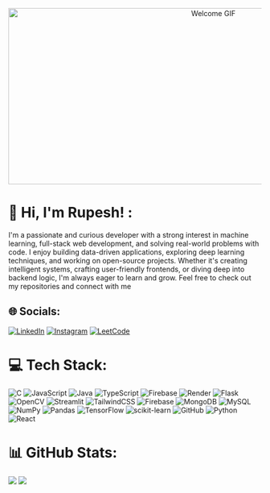 <p align="center">
  <img src="https://cdnb.artstation.com/p/assets/images/images/036/125/405/original/igor-freitas-mesa.gif?1616779562" alt="Welcome GIF" width="800" height="350" />
</p>

# 👋 Hi, I'm Rupesh! :
I'm a passionate and curious developer with a strong interest in machine learning, full-stack web development, and solving real-world problems with code. I enjoy building data-driven applications, exploring deep learning techniques, and working on open-source projects. Whether it's creating intelligent systems, crafting user-friendly frontends, or diving deep into backend logic, I'm always eager to learn and grow. Feel free to check out my repositories and connect with me



## 🌐 Socials:  
[![LinkedIn](https://img.shields.io/badge/LinkedIn-%230077B5.svg?logo=linkedin&logoColor=white)](https://linkedin.com/in/rupeshkotha)  [![Instagram](https://img.shields.io/badge/Instagram-%23E4405F.svg?logo=instagram&logoColor=white)](https://instagram.com/rupesh_kotha)  [![LeetCode](https://img.shields.io/badge/LeetCode-%23FFA116.svg?logo=leetcode&logoColor=black)](https://leetcode.com/u/ESC_11/)  


# 💻 Tech Stack:
![C](https://img.shields.io/badge/c-%2300599C.svg?style=flat&logo=c&logoColor=white) ![JavaScript](https://img.shields.io/badge/javascript-%23323330.svg?style=flat&logo=javascript&logoColor=%23F7DF1E) ![Java](https://img.shields.io/badge/java-%23ED8B00.svg?style=flat&logo=openjdk&logoColor=white) ![TypeScript](https://img.shields.io/badge/typescript-%23007ACC.svg?style=flat&logo=typescript&logoColor=white) ![Firebase](https://img.shields.io/badge/firebase-%23039BE5.svg?style=flat&logo=firebase) ![Render](https://img.shields.io/badge/Render-%46E3B7.svg?style=flat&logo=render&logoColor=white) ![Flask](https://img.shields.io/badge/flask-%23000.svg?style=flat&logo=flask&logoColor=white) ![OpenCV](https://img.shields.io/badge/opencv-%23white.svg?style=flat&logo=opencv&logoColor=white) ![Streamlit](https://img.shields.io/badge/Streamlit-%23FE4B4B.svg?style=flat&logo=streamlit&logoColor=white) ![TailwindCSS](https://img.shields.io/badge/tailwindcss-%2338B2AC.svg?style=flat&logo=tailwind-css&logoColor=white) ![Firebase](https://img.shields.io/badge/firebase-a08021?style=flat&logo=firebase&logoColor=ffcd34) ![MongoDB](https://img.shields.io/badge/MongoDB-%234ea94b.svg?style=flat&logo=mongodb&logoColor=white) ![MySQL](https://img.shields.io/badge/mysql-4479A1.svg?style=flat&logo=mysql&logoColor=white) ![NumPy](https://img.shields.io/badge/numpy-%23013243.svg?style=flat&logo=numpy&logoColor=white) ![Pandas](https://img.shields.io/badge/pandas-%23150458.svg?style=flat&logo=pandas&logoColor=white) ![TensorFlow](https://img.shields.io/badge/TensorFlow-%23FF6F00.svg?style=flat&logo=TensorFlow&logoColor=white) ![scikit-learn](https://img.shields.io/badge/scikit--learn-%23F7931E.svg?style=flat&logo=scikit-learn&logoColor=white) ![GitHub](https://img.shields.io/badge/github-%23121011.svg?style=flat&logo=github&logoColor=white) ![Python](https://img.shields.io/badge/python-3670A0?style=flat&logo=python&logoColor=ffdd54) ![React](https://img.shields.io/badge/react-61DAFB?style=flat&logo=react&logoColor=black)

# 📊 GitHub Stats:
 ![](https://nirzak-streak-stats.vercel.app/?user=Rupeshkotha&theme=radical&hide_border=false) ![](https://github-readme-stats.vercel.app/api/top-langs/?username=Rupeshkotha&theme=radical&hide_border=false&include_all_commits=true&count_private=false&layout=compact)



